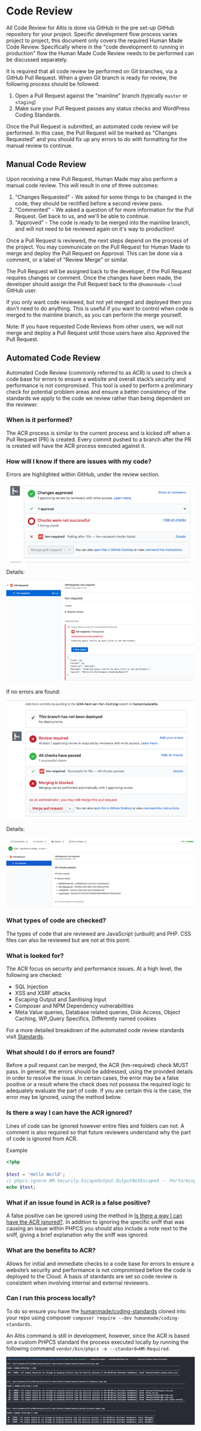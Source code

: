 # Code Review

All Code Review for Altis is done via GitHub in the pre set-up GitHub repository for your project. Specific development flow process varies project to project, this document only covers the required Human Made Code Review. Specifically where in the "code development to running in production" flow the Human Made Code Review needs to be performed can be discussed separately.

It is required that all code review be performed on Git branches, via a GitHub Pull Request. When a given Git branch is ready for review, the following process should be followed:

1. Open a Pull Request against the "mainline" branch (typically `master` or `staging`)
1. Make sure your Pull Request passes any status checks and WordPress Coding Standards.

Once the Pull Request is submitted, an automated code review will be performed. In this case, the Pull Request will be marked as "Changes Requested" and you should fix up any errors to do with formatting for the manual review to continue.

## Manual Code Review
Upon receiving a new Pull Request, Human Made may also perform a manual code review. This will result in one of three outcomes:

1. "Changes Requested" - We asked for some things to be changed in the code, they should be rectified before a second review pass.
1. "Commented" - We asked a question of for more information for the Pull Request. Get back to us, and we'll be able to continue.
1. "Approved" - The code is ready to be merged into the mainline branch, and will not need to be reviewed again on it's way to production!

Once a Pull Request is reviewed, the next steps depend on the process of the project. You may communicate on the Pull Request for Human Made to merge and deploy the Pull Request on Approval. This can be done via a comment, or a label of "Review Merge" or similar.

The Pull Request will be assigned back to the developer, if the Pull Request requires changes or comment. Once the changes have been made, the developer should assign the Pull Request back to the `@humanmade-cloud` GitHub user.

If you only want code reviewed, but not yet merged and deployed then you don't need to do anything. This is useful if you want to control when code is merged to the mainline branch, as you can perform the merge yourself.

Note: If you have requested Code Reviews from other users, we will not merge and deploy a Pull Request until those users have also Approved the Pull Request.

## Automated Code Review
Automated Code Review (commonly referred to as ACR) is used to check a code base for errors to ensure a website and overall stack’s security and performance is not compromised. This tool is used to perform a preliminary check for potential problem areas and ensure a better consistency of the standards we apply to the code we review rather than being dependent on the reviewer. 

### When is it performed?
The ACR process is similar to the current process and is kicked off when a Pull Request (PR) is created. Every commit pushed to a branch after the PR is created will have the ACR process executed against it.

### How will I know if there are issues with my code?
Errors are highlighted within GitHub, under the review section.

![](../assets/hm-required-failed.png)

Details:

![](../assets/hm-required-failed-details.png)

If no errors are found:

![](../assets/hm-required-pr.png)

Details:

![](../assets/hm-required-pr-details.png)

### What types of code are checked?
The types of code that are reviewed are JavaScript (unbuilt) and PHP. CSS files can also be reviewed but are not at this point.

### What is looked for?
The ACR focus on security and performance issues. At a high level, the following are checked:
- SQL Injection
- XSS and XSRF attacks
- Escaping Output and Sanitising Input
- Composer and NPM Dependency vulnerabilities
- Meta Value queries, Database related queries, Disk Access, Object Caching, WP_Query Specifics, Differently named cookies 

For a more detailed breakdown of the automated code review standards visit [Standards](./standards.md).

### What should I do if errors are found?
Before a pull request can be merged, the ACR (hm-required) check MUST pass. In general, the errors should be addressed, using the provided details in order to resolve the issue. In certain cases, the error may be a false positive or a result where the check does not possess the required logic to adequately evaluate the part of code. If you are certain this is the case, the error may be ignored, using the method below.  

### Is there a way I can have the ACR ignored?
Lines of code can be ignored however entire files and folders can not. A comment is also required so that future reviewers understand why the part of code is ignored from ACR. 

Example
```php
<?php

$test = 'Hello World';
// phpcs:ignore HM.Security.EscapeOutput.OutputNotEscaped -- Performing an example so we need to ignore the following line.
echo $test;
```

### What if an issue found in ACR is a false positive?
A false positive can be ignored using the method in [Is there a way I can have the ACR ignored?](#is-there-a-way-I-can-have-the-acr-ignored?). In addition to ignoring the specific sniff that was causing an issue within PHPCS you should also include a note next to the sniff, giving a brief explanation why the sniff was ignored.

### What are the benefits to ACR?
Allows for initial and immediate checks to a code base for errors to ensure a website’s security and performance is not compromised before the code is deployed to the Cloud. A basis of standards are set so code review is consistent when involving internal and external reviewers.

### Can I run this process locally?
To do so ensure you have the [humanmade/coding-standards](https://github.com/humanmade/coding-standards) cloned into your repo using composer `composer require --dev humanmade/coding-standards`.

An Altis command is still in development, however, since the ACR is based on a custom PHPCS standard the process executed locally by running the following command `vendor/bin/phpcs -e --standard=HM-Required`.

![](../assets/hm-required-phpcs.png)
